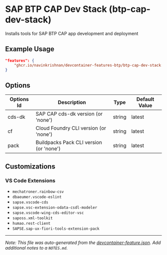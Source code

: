 
# SAP BTP CAP Dev Stack (btp-cap-dev-stack)

Installs tools for SAP BTP CAP app development and deployment

## Example Usage

```json
"features": {
    "ghcr.io/navinkrishnan/devcontainer-features-btp/btp-cap-dev-stack:1": {}
}
```

## Options

| Options Id | Description | Type | Default Value |
|-----|-----|-----|-----|
| cds-dk | SAP CAP cds-dk version (or 'none') | string | latest |
| cf | Cloud Foundry CLI version (or 'none') | string | latest |
| pack | Buildpacks Pack CLI version (or 'none') | string | latest |

## Customizations

### VS Code Extensions

- `mechatroner.rainbow-csv`
- `dbaeumer.vscode-eslint`
- `sapse.vscode-cds`
- `sapse.vsc-extension-odata-csdl-modeler`
- `sapse.vscode-wing-cds-editor-vsc`
- `saposs.xml-toolkit`
- `humao.rest-client`
- `SAPSE.sap-ux-fiori-tools-extension-pack`



---

_Note: This file was auto-generated from the [devcontainer-feature.json](https://github.com/navinkrishnan/devcontainer-features-btp/blob/main/src/btp-cap-dev-stack/devcontainer-feature.json).  Add additional notes to a `NOTES.md`._
